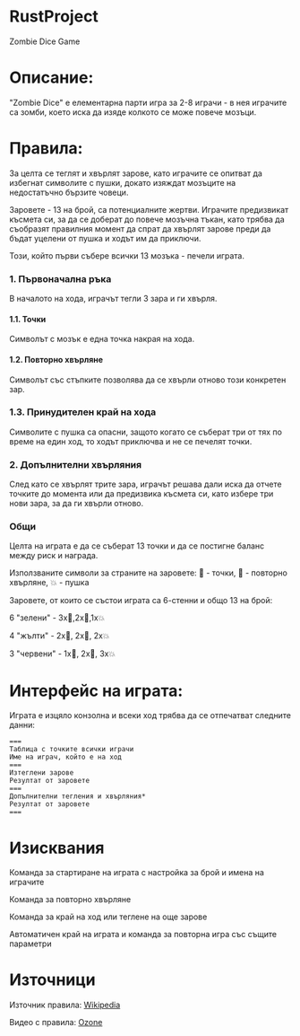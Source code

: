 # RustProject
Zombie Dice Game

# Описание:
"Zombie Dice" е елементарна парти игра за 2-8 играчи - в нея играчите са зомби, което иска да изяде колкото се може повече мозъци. 

# Правила:
За целта се теглят и хвърлят зарове, като играчите се опитват да избегнат символите с пушки, докато изяждат мозъците на недостатъчно бързите човеци.

Заровете - 13 на брой, са потенциалните жертви. 
Играчите предизвикат късмета си, за да се доберат до повече мозъчна тъкан, като трябва да съобразят правилния момент да спрат да хвърлят зарове преди да бъдат уцелени от пушка и ходът им да приключи.

Този, който първи събере всички 13 мозъка - печели играта.

### 1. Първоначална ръка
В началото на хода, играчът тегли 3 зара и ги хвърля.

#### 1.1. Точки
Символът с мозък е една точка накрая на хода.

#### 1.2. Повторно хвърляне
Символът със стъпките позволява да се хвърли отново този конкретен зар. 

### 1.3. Принудителен край на хода
Символите с пушка са опасни, защото когато се съберат три от тях по време на един ход, то ходът приключва и не се печелят точки. 

### 2. Допълнителни хвърляния
След като се хвърлят трите зара, играчът решава дали иска да отчете точките до момента или да предизвика късмета си, като избере три нови зара, за да ги хвърли отново.

### Общи
Целта на играта е да се съберат 13 точки и да се постигне баланс между риск и награда.

Използваните символи за страните на заровете: 🧠 - точки, 👣 - повторно хвърляне, 💥 - пушка

Заровете, от които се състои играта са 6-стенни и общо 13 на брой:

6 "зелени" - 3х🧠,2х👣,1х💥

4 "жълти" - 2х🧠, 2х👣, 2х💥

3 "червени" - 1х🧠, 2х👣, 3х💥

# Интерфейс на играта:

Играта е изцяло конзолна и всеки ход трябва да се отпечатват следните данни:

```
===
Таблица с точките всички играчи
Име на играч, който е на ход
===
Изтеглени зарове
Резултат от заровете
===
Допълнителни тегления и хвърляния*
Резултат от заровете
===
```

# Изисквания
Команда за стартиране на играта с настройка за брой и имена на играчите

Команда за повторно хвърляне

Команда за край на ход или теглене на още зарове

Автоматичен край на играта и команда за повторна игра със същите параметри

# Източници
Източник правила: [Wikipedia](https://en.wikipedia.org/wiki/Zombie_Dice)

Видео с правила: [Ozone](https://youtu.be/KwhU2PVec3k)
